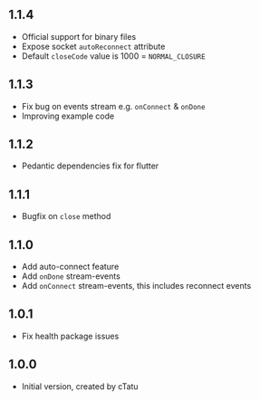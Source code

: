 ## 1.1.4

- Official support for binary files
- Expose socket `autoReconnect` attribute
- Default `closeCode` value is 1000 = `NORMAL_CLOSURE`

## 1.1.3

- Fix bug on events stream e.g. `onConnect` & `onDone`
- Improving example code

## 1.1.2

- Pedantic dependencies fix for flutter

## 1.1.1

- Bugfix on `close` method

## 1.1.0

- Add auto-connect feature
- Add `onDone` stream-events
- Add `onConnect` stream-events, this includes reconnect events

## 1.0.1

- Fix health package issues

## 1.0.0

- Initial version, created by cTatu
